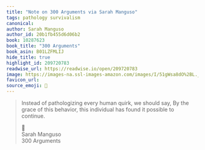 ```yaml
---
title: "Note on 300 Arguments via Sarah Manguso"
tags: pathology survivalism
canonical: 
author: Sarah Manguso
author_id: 20b1fb455d6d06b2
book: 10287623
book_title: "300 Arguments"
book_asin: B01LZFMLIJ
hide_title: true
highlight_id: 209720783
readwise_url: https://readwise.io/open/209720783
image: https://images-na.ssl-images-amazon.com/images/I/51gWsa8dO%2BL._SL200_.jpg
favicon_url: 
source_emoji: 📕
---
```


> Instead of pathologizing every human quirk, we should say, By the grace of this behavior, this individual has found it possible to continue.
> <div class="quoteback-footer"><div class="quoteback-avatar"><span class="mini-emoji"> 📕</span></div><div class="quoteback-metadata"><div class="metadata-inner"><span style="display:none">FROM:</span><div aria-label="Sarah Manguso" class="quoteback-author"> Sarah Manguso</div><div aria-label="300 Arguments" class="quoteback-title"> 300 Arguments</div></div></div></div>
